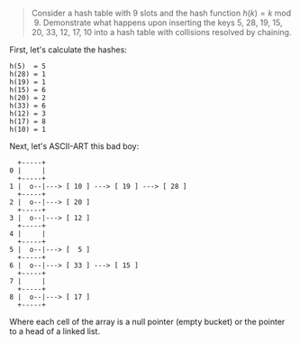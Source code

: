 > Consider a hash table with 9 slots and the hash function $h(k) = k \bmod 9$.
> Demonstrate what happens upon inserting the keys 5, 28, 19, 15, 20, 33, 12,
> 17, 10 into a hash table with collisions resolved by chaining.

First, let's calculate the hashes:

    h(5)  = 5
    h(28) = 1
    h(19) = 1
    h(15) = 6
    h(20) = 2
    h(33) = 6
    h(12) = 3
    h(17) = 8
    h(10) = 1

Next, let's ASCII-ART this bad boy:

      +-----+
    0 |     |
      +-----+
    1 |  o--|---> [ 10 ] ---> [ 19 ] ---> [ 28 ]
      +-----+
    2 |  o--|---> [ 20 ]
      +-----+
    3 |  o--|---> [ 12 ]
      +-----+
    4 |     |
      +-----+
    5 |  o--|---> [  5 ]
      +-----+
    6 |  o--|---> [ 33 ] ---> [ 15 ]
      +-----+
    7 |     |
      +-----+
    8 |  o--|---> [ 17 ]
      +-----+

Where each cell of the array is a null pointer (empty bucket) or the pointer to
a head of a linked list.
